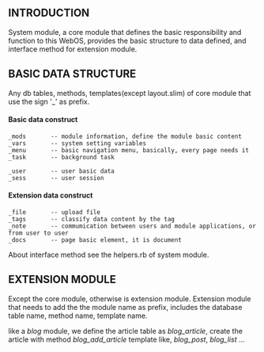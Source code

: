 ## INTRODUCTION

System module, a core module that defines the basic responsibility and function to this WebOS, provides the basic structure to data defined, and interface method for extension module.

## BASIC DATA STRUCTURE

Any db tables, methods, templates(except layout.slim) of core module that use the sign '_' as prefix.

#### Basic data construct

	_mods		-- module information, define the module basic content
	_vars		-- system setting variables
	_menu		-- basic navigation menu, basically, every page needs it
	_task		-- background task

	_user		-- user basic data
	_sess		-- user session

#### Extension data construct

	_file		-- upload file
	_tags		-- classify data content by the tag
	_note		-- commumication between users and module applications, or from user to user
	_docs		-- page basic element, it is document

About interface method see the helpers.rb of system module.



## EXTENSION MODULE

Except the core module, otherwise is extension module.
Extension module that needs to add the the module name as prefix, includes the database table name, method name, template name.

like a *blog* module, 
we define the article table as *blog_article*, 
create the article with method *blog_add_article*
template like, *blog_post*, *blog_list* ...









